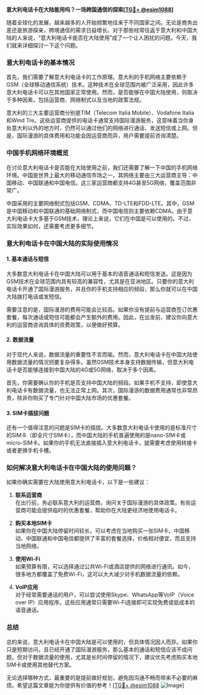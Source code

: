 **意大利电话卡在大陆能用吗？一场跨国通信的探索[[TG💪+ @esim1088](https://t.me/s/esim1088)]**

随着全球化的发展，越来越多的人开始频繁地往来于不同国家之间。无论是商务出差还是旅游探亲，跨境通信的需求日益增长。对于那些经常往返于意大利和中国大陆的人来说，“意大利电话卡能否在大陆使用”成了一个让人困扰的问题。今天，我们就来详细探讨一下这个问题。

### 意大利电话卡的基本情况

首先，我们需要了解意大利电话卡的工作原理。意大利的手机网络主要依赖于GSM（全球移动通信系统）技术。这种技术在全球范围内被广泛采用，因此许多意大利电话卡可以在其他国家正常使用。然而，是否能够在中国大陆使用，则取决于多种因素，包括运营商、网络制式以及当地的政策法规。

意大利的三大主要运营商分别是TIM（Telecom Italia Mobile）、Vodafone Italia和Wind Tre。这些运营商提供的电话卡通常支持国际漫游服务，这意味着当你身处意大利以外的地方时，仍然可以通过他们的网络进行通话、发送短信或上网。但是，国际漫游的具体费用和功能会因运营商而异，用户需要提前咨询清楚。

### 中国手机网络环境概览

在讨论意大利电话卡是否能在大陆使用之前，我们还需要了解一下中国的手机网络环境。中国是世界上最大的移动通信市场之一，其网络主要由三大运营商主导：中国移动、中国联通和中国电信。这三家运营商都支持4G甚至5G网络，覆盖范围非常广。

中国采用的主要网络制式包括GSM、CDMA、TD-LTE和FDD-LTE。其中，GSM是中国移动和中国联通的基础网络制式，而中国电信则主要依赖CDMA。由于意大利电话卡大多基于GSM技术，理论上来说，它们在中国是可以使用的。不过，实际效果如何，还需要考虑更多细节。

### 意大利电话卡在中国大陆的实际使用情况

#### 1. **基本通话与短信**
大多数意大利电话卡在中国大陆可以用于基本的语音通话和短信发送。这是因为GSM技术在全球范围内具有较高的兼容性，尤其是在亚洲地区。只要你的意大利电话卡开通了国际漫游服务，并且你的手机支持相应的频段，那么你就可以在中国大陆拨打电话或发短信。

需要注意的是，国际漫游的费用可能会比较高。如果你没有提前与运营商签订优惠套餐，每次通话或短信可能都会产生额外的费用。因此，在出发前，建议你向意大利的运营商咨询具体的资费政策，以便做好预算。

#### 2. **数据流量**
对于现代人来说，数据流量的重要性不言而喻。然而，意大利电话卡在中国大陆使用数据流量的情况则要复杂得多。虽然GSM技术本身支持数据传输，但意大利电话卡是否能够连接到中国大陆的4G或5G网络，取决于多个因素。

首先，你需要确认你的手机是否支持中国大陆的频段。如果手机不支持，即使意大利电话卡有数据流量，也无法正常上网。其次，国际漫游的数据费用通常也非常昂贵，除非你购买了专门针对中国大陆市场的优惠套餐。

#### 3. **SIM卡插拔问题**
还有一个值得注意的问题是SIM卡的插拔。大多数意大利电话卡使用的是标准尺寸的SIM卡（即全尺寸SIM卡），而中国大陆的手机普遍使用的是nano-SIM卡或micro-SIM卡。如果你的手机无法直接插入意大利电话卡，就需要考虑使用转接卡或者更换手机卡槽。

### 如何解决意大利电话卡在中国大陆的使用问题？

如果你确实需要在大陆使用意大利电话卡，以下是一些建议：

1. **联系运营商**  
   在出行前，务必联系意大利的运营商，询问关于国际漫游的具体政策。有些运营商可能会提供临时的优惠套餐，帮助你在大陆更经济地使用电话卡。

2. **购买本地SIM卡**  
   如果你在中国大陆停留时间较长，可以考虑在当地购买一张SIM卡。中国移动、中国联通和中国电信都提供了丰富的套餐选择，价格相对便宜，而且支持当地网络。

3. **使用Wi-Fi**  
   如果预算有限，可以选择通过公共Wi-Fi或酒店提供的网络进行通讯。如今，很多地方都覆盖了免费Wi-Fi，这可以大大减少对手机数据流量的依赖。

4. **VoIP应用**  
   对于经常需要通话的用户，可以尝试使用Skype、WhatsApp等VoIP（Voice over IP）应用程序。这些应用通常只需要Wi-Fi连接即可实现免费或低成本的语音通话。

### 总结

总的来说，意大利电话卡在中国大陆是可以使用的，但具体情况因人而异。如果你只是短期访问，且已经开通了国际漫游服务，那么基本的通话和短信应该不成问题。但对于数据流量的使用，尤其是长时间停留的情况下，建议优先考虑购买本地SIM卡或使用其他替代方案。

无论选择哪种方式，最重要的是提前做好规划，避免因沟通不畅而带来不必要的麻烦。希望这篇文章能为你提供有价值的参考！[[TG💪+ @esim1088](https://t.me/s/esim1088) ![Image](https://i.postimg.cc/4NQfJmqS/Snipaste-2025-05-13-00-14-12.png)]